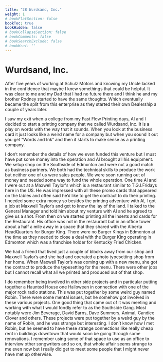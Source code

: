 ```yaml
---
title: "28 Wurdsand, Inc."
weight: 1
# bookFlatSection: false
bookToc: true
bookHidden: false
# bookCollapseSection: false
# bookComments: false
# bookSearchExclude: false
# bookHref: ''
---
```

# Wurdsand, Inc.
After five years of working at Schulz Motors and knowing my Uncle lacked in the confidence that maybe I knew somethings that could be helpful.  It was clear to me and my Dad that I had no future there and I think he and my brother Rodney started to have the same thoughts.  Which eventually became the split from this enterprise as they started their own Dealership a couple of years later.

I saw my exit when a college from my Fast Flow Printing days, Al and I decided to start a printing company that we called Wurdsand, Inc.  It is a play on words with the way that it sounds.  When you look at the business card it just looks like a weird name for a company but when you sound it out you get “Words and Ink” and then it starts to make sense as a printing company.

I don’t remember the details of how we even funded this venture but I must have put some money into the operation and Al brought all his equipment.  We setup shop on the Southside of Edmonton and were not a good match as business partners.  We both had the technical skills to produce the work but neither one of us were sales people.  We were soon running out of money and needed some way to fund the whole operation.  One time Al and I were out at a Maxwell Taylor's which is a restaurant similar to T.G.I.Fridays here in the US.  He was impressed with all these promo cards that appeared on the tables and often said he’d like to get the contract to do their printing.  I needed some extra money so besides the printing adventure with Al, I got a job at Maxwell Taylor’s and got to know the lay of the land.  I talked to the General Manager and told him about my venture with Al and he agreed to give us a shot.  From then on we started printing all the inserts and cards for the Restaurant.  His office was not in the restaurant but in an office tower about a half a mile away in a space that they shared with the Alberta HeadQuarters for Burger King.  There were no Burger Kings in Edmonton at the time as they needed to close a deal with the Burger King operating in Edmonton which was a franchise holder for Kentucky Fried Chicken.

We had a friend that lived just a couple of blocks away from our shop and Maxwell Taylor’s and she had and operated a photo typesetting shop from her home.  When Maxwell Taylor’s was coming up with a new menu, she got the contract to produce the typesetting for the menu.  There were other jobs but I cannot recall what all we printed and produced out of that shop.

I do remember being involved in other side projects and in particular putting together a Haunted House one Halloween in connection with one of the major rock radio stations.  This was put together by some weird guy named Robin.  There were some mental issues, but he somehow got involved in these various projects.  One good thing that came out of it was meeting and working with what I would fondly refer to as the Southside Gang.  Most notably were Jim Beverage, David Barns, Dave Summers, Animal, Candice Clover and others.  These projects were put together by a weird guy by the name of Robin, and he was strange but interesting.  I don’t know how I met Robin, but he seemed to have these strange connections like really cheap rent in buildings downtown that would soon be going through some renovations.  I remember using some of that space to use as an office to interview other songwriters and so on, that whole affair seems strange to me even now but I really did get to meet some people that I might never have met up otherwise.